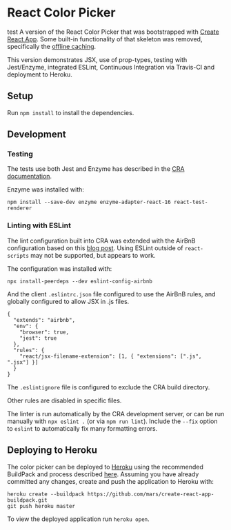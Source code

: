 # React Color Picker
test
A version of the React Color Picker that was bootstrapped with [Create React App](https://github.com/facebookincubator/create-react-app). Some built-in functionality of that skeleton was removed, specifically the [offline caching](https://github.com/facebook/create-react-app/blob/master/packages/react-scripts/template/README.md#making-a-progressive-web-app).

This version demonstrates JSX, use of prop-types, testing with Jest/Enzyme, integrated ESLint, Continuous Integration via Travis-CI and deployment to Heroku.

## Setup

Run `npm install` to install the dependencies.

## Development

### Testing

The tests use both Jest and Enzyme has described in the [CRA
documentation](https://github.com/facebookincubator/create-react-app/blob/master/packages/react-scripts/template/README.md#running-tests).

Enzyme was installed with:

```
npm install --save-dev enzyme enzyme-adapter-react-16 react-test-renderer
```

### Linting with ESLint

The lint configuration built into CRA was extended with the AirBnB
configuration based on this [blog post](https://groundberry.github.io/development/2017/06/11/create-react-app-linting-all-the-things.html). Using ESLint outside of `react-scripts` may not be supported, but appears to
work.

The configuration was installed with:

```
npx install-peerdeps --dev eslint-config-airbnb
```

And the client `.eslintrc.json` file configured to use the AirBnB rules, and globally configured to allow JSX in .js files.

```
{
  "extends": "airbnb",
  "env": {
    "browser": true,
    "jest": true
  },
  "rules": {
    "react/jsx-filename-extension": [1, { "extensions": [".js", ".jsx"] }]
  }
}
```

The `.eslintignore` file is configured to exclude the CRA build directory.

Other rules are disabled in specific files.

The linter is run automatically by the CRA development server, or can be run manually with `npx eslint .` (or via `npm run lint`). Include the `--fix` option to `eslint` to automatically fix many formatting errors.

## Deploying to Heroku

The color picker can be deployed to [Heroku](https://heroku.com) using the recommended BuildPack and process described [here](https://github.com/mars/create-react-app-buildpack). Assuming you have already committed any changes, create and push the application to Heroku with:

```
heroku create --buildpack https://github.com/mars/create-react-app-buildpack.git
git push heroku master
```

To view the deployed application run `heroku open`.
